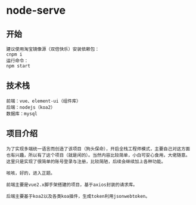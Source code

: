 # node-serve

## 开始
```
建议使用淘宝镜像源（双倍快乐）安装依赖包：
cnpm i
运行命令：
npm start
```
## 技术栈
```
前端：vue、element-ui（组件库）
后端：nodejs（koa2）
数据库：mysql
```

## 项目介绍
```
为了实现多端统一语言而创造了该项目（狗头保命），开启全栈工程师模式，主要自己对这方面也有兴趣，所以有了这个项目（就是闲的）。当然内容比较简单，小白可安心食用，大佬随意。
这里只是实现了很简单的账号登录与注册，比较简陋，后续会继续加上各种功能。

咳咳，好的，进入正题。

前端主要是vue2.x脚手架搭建的项目，基于axios封装的请求库。

后端主要基于koa2以及各类koa插件，生成token利用jsonwebtoken。

```

